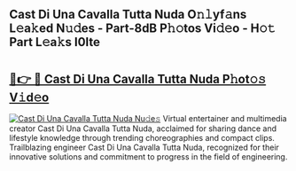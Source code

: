## Cast Di Una Cavalla Tutta Nuda O𝚗𝚕yf𝚊ns L𝚎a𝚔ed N𝚞𝚍es - Part-8dB P𝚑𝚘tos Vi𝚍𝚎o - H𝚘𝚝 Part L𝚎a𝚔s I0Ite

# <h2><a href="http://kfdlexk.oniu.top/?m=Cast+Di+Una+Cavalla+Tutta+Nuda">🔗👉 🔴 Cast Di Una Cavalla Tutta Nuda P𝚑ot𝚘𝚜 V𝚒d𝚎o</a></h2>

[![Cast Di Una Cavalla Tutta Nuda Nu𝚍e𝚜](https://i.imgur.com/0qMVB7G.gif)](http://kfdlexk.oniu.top/?m=Cast+Di+Una+Cavalla+Tutta+Nuda)
Virtual entertainer and multimedia creator Cast Di Una Cavalla Tutta Nuda, acclaimed for sharing dance and lifestyle knowledge through trending choreographies and compact clips. Trailblazing engineer Cast Di Una Cavalla Tutta Nuda, recognized for their innovative solutions and commitment to progress in the field of engineering.  
